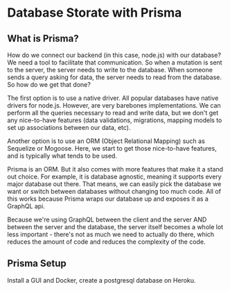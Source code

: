 # Database Storate with Prisma

## What is Prisma?
How do we connect our backend (in this case, node.js) with our database? We need a tool to facilitate that communication. So when a mutation is sent to the server, the server needs to write to the database. When someone sends a query asking for data, the server needs to read from the database. So how do we get that done?

The first option is to use a native driver. All popular databases have native drivers for node.js. However, are very barebones implementations. We can perform all the queries necessary to read and write data, but we don't get any nice-to-have features (data validations, migrations, mapping models to set up associations between our data, etc).

Another option is to use an ORM (Object Relational Mapping) such as Sequelize or Mogoose. Here, we start to get those nice-to-have features, and is typically what tends to be used.

Prisma is an ORM. But it also comes with more features that make it a stand out choice. For example, it is database agnostic, meaning it supports every major database out there. That means, we can easily pick the database we want or switch between databases without changing too much code. All of this works because Prisma wraps our database up and exposes it as a GraphQL api.

Because we're using GraphQL between the client and the server AND between the server and the database, the server itself becomes a whole lot less important - there's not as much we need to actually do there, which reduces the amount of code and reduces the complexity of the code.


## Prisma Setup
Install a GUI and Docker, create a postgresql database on Heroku.